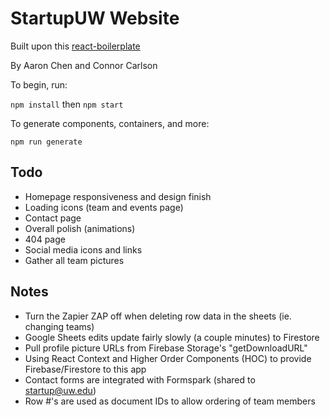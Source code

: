 # StartupUW Website

Built upon this [react-boilerplate](https://github.com/react-boilerplate/react-boilerplate)

By Aaron Chen and Connor Carlson

To begin, run: 

`npm install` then `npm start` 
    
To generate components, containers, and more:

`npm run generate`

## Todo
- Homepage responsiveness and design finish
- Loading icons (team and events page)
- Contact page
- Overall polish (animations)
- 404 page
- Social media icons and links
- Gather all team pictures

## Notes
- Turn the Zapier ZAP off when deleting row data in the sheets (ie. changing teams)
- Google Sheets edits update fairly slowly (a couple minutes) to Firestore
- Pull profile picture URLs from Firebase Storage's "getDownloadURL"
- Using React Context and Higher Order Components (HOC) to provide Firebase/Firestore to this app
- Contact forms are integrated with Formspark (shared to startup@uw.edu)
- Row #'s are used as document IDs to allow ordering of team members



    

